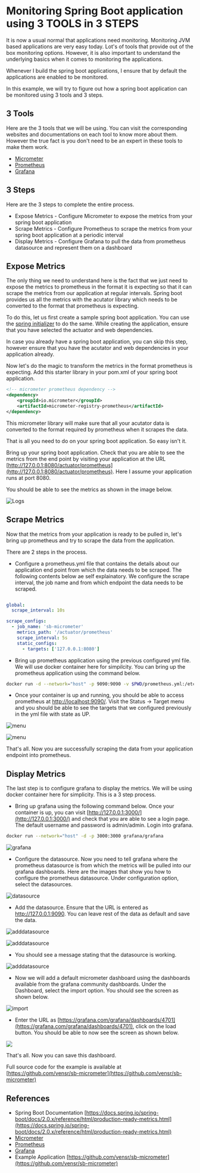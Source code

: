 # Monitoring Spring Boot application using 3 TOOLS in 3 STEPS

It is now a usual normal that applications need monitoring. Monitoring JVM based applications are very easy today. Lot's of tools that provide out of the box monitoring options. However, it is also important to understand the underlying basics when it comes to monitoring the applications.

Whenever I build the spring boot applications, I ensure that by default the applications are enabled to be monitored.

In this example, we will try to figure out how a spring boot application can be monitored using 3 tools and 3 steps.

## 3 Tools

Here are the 3 tools that we will be using. You can visit the corresponding websites and documentations on each tool to know more about them. However the true fact is you don't need to be an expert in these tools to make them work.

* [Micrometer](https://micrometer.io/)
* [Prometheus](https://prometheus.io/)
* [Grafana](https://grafana.com/)

## 3 Steps

Here are the 3 steps to complete the entire process.

* Expose Metrics - Configure Micrometer to expose the metrics from your spring boot application
* Scrape Metrics - Configure Prometheus to scrape the metrics from your spring boot application at a periodic interval
* Display Metrics - Configure Grafana to pull the data from prometheus datasource and represent them on a dashboard

## Expose Metrics

The only thing we need to understand here is the fact that we just need to expose the metrics to prometheus in the format it is expecting so that it can scrape the metrics from our application at regular intervals. Spring boot provides us all the metrics with the acutator library which needs to be converted to the format that prometheus is expecting.

To do this, let us first create a sample spring boot application. You can use the [spring initializer](https://start.spring.io/) to do the same. While creating the application, ensure that you have selected the actuator and web dependencies. 

In case you already have a spring boot application, you can skip this step, however ensure that you have the acutator and web dependencies in your application already.

Now let's do the magic to transform the metrics in the format prometheus is expecting. Add this starter library in your pom.xml of your spring boot application.

```xml
<!-- micrometer prometheus dependency -->
<dependency>
    <groupId>io.micrometer</groupId>
    <artifactId>micrometer-registry-prometheus</artifactId>
</dependency>
```

This micrometer library will make sure that all your acutator data is converted to the format required by prometheus when it scrapes the data.

That is all you need to do on your spring boot application. So easy isn't it.

Bring up your spring boot application. Check that you are able to see the metrics from the end point by visiting your application at the URL [http://127.0.0.1:8080/actuator/prometheus](http://127.0.0.1:8080/actuator/prometheus). Here I assume your application runs at port 8080.

You should be able to see the metrics as shown in the image below.

![Logs](./images/logs.png)

## Scrape Metrics

Now that the metrics from your application is ready to be pulled in, let's bring up prometheus and try to scrape the data from the application.

There are 2 steps in the process.

* Configure a prometheus.yml file that contains the details about our application end point from which the data needs to be scraped. The following contents below ae self explainatory. We configure the scrape interval, the job name and from which endpoint the data needs to be scraped.

```yml

global:
  scrape_interval: 10s

scrape_configs:
  - job_name: 'sb-micrometer'
    metrics_path: '/actuator/prometheus'
    scrape_interval: 5s
    static_configs:
      - targets: ['127.0.0.1:8080']

```

* Bring up prometheus application using the previous configured yml file. We will use docker container here for simpilcity. You can bring up the prometheus application using the command below.

```bash
docker run -d --network="host" -p 9090:9090 -v $PWD/prometheus.yml:/etc/prometheus/prometheus.yml prom/prometheus
```

* Once your container is up and running, you should be able to access prometheus at [http://localhost:9090/](http://localhost:9090/). Visit the Status -> Target menu and you should be able to see the targets that we configured previously in the yml file with state as UP.

![menu](images/prometheus.png)

![menu](images/targets.png)

That's all. Now you are successfully scraping the data from your application endpoint into prometheus.

## Display Metrics

The last step is to configure grafana to display the metrics. We will be using docker container here for simplicity. This is a 3 step process.

* Bring up grafana using the following command below. Once your container is up, you can visit [http://127.0.0.1:3000/](http://127.0.0.1:3000/) and check that you are able to see a login page. The default username and password is admin/admin. Login into grafana.

```bash
docker run --network="host" -d -p 3000:3000 grafana/grafana
```

![grafana](images/grafana.png)

* Configure the datasource. Now you need to tell grafana where the prometheus datasource is from which the metrics will be pulled into our grafana dashboards. Here are the images that show you how to configure the prometheus datasource. Under configuration option, select the datasources.

![datasource](images/datasource.png)

* Add the datasource. Ensure that the URL is entered as http://127.0.0.1:9090. You can leave rest of the data as default and save the data.

![adddatasource](images/addds.png)

![adddatasource](images/saveds.png)

* You should see a message stating that the datasource is working.

![adddatasource](images/dsworking.png)

* Now we will add a default micrometer dashboard using the dashboards available from the grafana community dashboards. Under the Dashboard, select the import option. You should see the screen as shown below.

![import](images/import.png)

* Enter the URL as [https://grafana.com/grafana/dashboards/4701](https://grafana.com/grafana/dashboards/4701), click on the load button. You should be able to now see the screen as shown below.

<img src="images/grafana-jvm.gif" />

That's all. Now you can save this dashboard.

Full source code for the example is available at [https://github.com/vensr/sb-micrometer](https://github.com/vensr/sb-micrometer)

## References

* Spring Boot Documentation [https://docs.spring.io/spring-boot/docs/2.0.x/reference/html/production-ready-metrics.html](https://docs.spring.io/spring-boot/docs/2.0.x/reference/html/production-ready-metrics.html)
* [Micrometer](https://micrometer.io/)
* [Prometheus](https://prometheus.io/)
* [Grafana](https://grafana.com/)
* Example Application [https://github.com/vensr/sb-micrometer](https://github.com/vensr/sb-micrometer)

